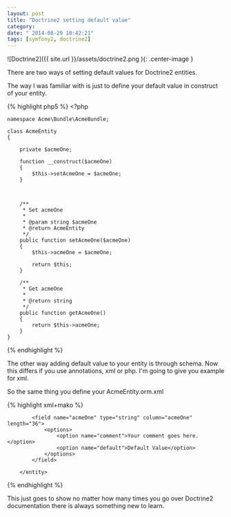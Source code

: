 ```yaml
---
layout: post
title: "Doctrine2 setting default value"
category: 
date: " 2014-08-29 10:42:21"
tags: [symfony2, doctrine2]
---
```



![Doctrine2]({{ site.url }}/assets/doctrine2.png ){: .center-image }

There are two ways of setting default values for Doctrine2 entities.

The way I was familiar with is just to define your default value in construct of your entity.

{% highlight php5 %}
    <?php

    namespace Acme\Bundle\AcmeBundle;

    class AcmeEntity
    {

        private $acmeOne;

        function __construct($acmeOne)
        {
            $this->setAcmeOne = $acmeOne;
        }



        /**
         * Set acmeOne
         *
         * @param string $acmeOne
         * @return AcmeEntity
         */
        public function setAcmeOne($acmeOne)
        {
            $this->acmeOne = $acmeOne;

            return $this;
        }

        /**
         * Get acmeOne
         *
         * @return string
         */
        public function getAcmeOne()
        {
            return $this->acmeOne;
        }
    }
{% endhighlight %}

The other way adding default value to your entity is through schema.
Now this differs if you use annotations, xml or php.
I'm going to give you example for xml.

So the same thing you define your AcmeEntity.orm.xml

{% highlight xml+mako %}
    <?xml version="1.0" encoding="utf-8"?>
    <doctrine-mapping xmlns="http://doctrine-project.org/schemas/orm/doctrine-mapping"
                      xmlns:xsi="http://www.w3.org/2001/XMLSchema-instance"
                      xsi:schemaLocation="http://doctrine-project.org/schemas/orm/doctrine-mapping http://doctrine-project.org/schemas/orm/doctrine-mapping.xsd">
        <entity name="Acme\Bundle\AcmeBundle\Entity\AcmeEntity" table="acme_entity">
            <id name="id" type="integer" column="id">
                <generator strategy="AUTO"/>
            </id>

            <field name="acmeOne" type="string" column="acmeOne" length="36">
                <options>
                    <option name="comment">Your comment goes here.</option>
                    <option name="default">Default Value</option>
                </options>
            </field>

        </entity>
</doctrine-mapping>
{% endhighlight %}

This just goes to show no matter how many times you go over Doctrine2 documentation there is always
something new to learn.